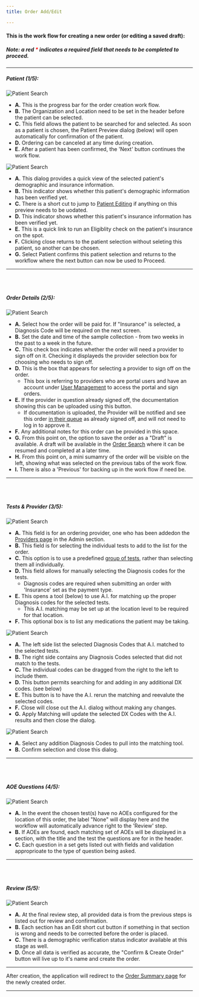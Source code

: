 ```yaml
---
title: Order Add/Edit

---
```


#### This is the work flow for creating a new order (or editing a saved draft):
##### Note: a red <b style="color: red;">*</b> indicates a required field that needs to be completed to proceed.

<hr />

##### Patient (1/5):
![Patient Search](/src/assets/screenPrints/Order_Create1.png)

- **A.** This is the progress bar for the order creation work flow.
- **B.** The Organization and Location need to be set in the header before the patient can be selected.
- **C.** This field allows the patient to be searched for and selected.  As soon as a patient is chosen, the Patient Preview dialog (below) will open automatically for confirmation of the patient.
- **D.** Ordering can be canceled at any time during creation.
- **E.** After a patient has been confirmed, the 'Next' button continues the work flow.

![Patient Search](/src/assets/screenPrints/Order_Create2.png)

- **A.** This dialog provides a quick view of the selected patient's demographic and insurance information.
- **B.** This indicator shows whether this patient's demographic information has been verified yet.
- **C.** There is a short cut to jump to [Patient Editing](/patients/add_edit/) if anything on this preview needs to be uodated.
- **D.** This indicator shows whether this patient's insurance information has been verified yet.
- **E.** This is a quick link to run an Eligiblity check on the patient's insurance on the spot.
- **F.** Clicking close returns to the patient selection without seleting this patient, so another can be chosen.
- **G.** Select Patient confirms this patient selection and returns to the workflow where the next button can now be used to Proceed.

<hr />
<br /><br />

##### Order Details (2/5):
![Patient Search](/src/assets/screenPrints/Order_Create3.png)

- **A.** Select how the order will be paid for.  If "Insurance" is selected, a Diagnosis Code will be required on the next screen.
- **B.** Set the date and time of the sample collection - from two weeks in the past to a week in the future.
- **C.** This check box indicates whether the order will need a provider to sign off on it.  Checking it displayeds the provider selection box for choosing who needs to sign off.
- **D.** This is the box that appears for selecting a provider to sign off on the order.
    - This box is referring to providers who are portal users and have an account under [User Management](/admin/user-management/) to access the portal and sign orders.
- **E.** If the provider in question already signed off, the documentation showing this can be uploaded using this button.
    - If documentation is uploaded, the Provider will be notified and see this order [in their queue](/signorders/) as already signed off, and will not need to log in to approve it.
- **F.** Any additional notes for this order can be provided in this space.
- **G.** From this point on, the option to save the order as a "Draft" is available.  A draft will be available in the [Order Search](/orders/search/) where it can be resumed and completed at a later time.
- **H.** From this point on, a mini sumamry of the order will be visible on the left, showing what was selected on the previous tabs of the work flow.
- **I.** There is also a 'Previous' for backing up in the work flow if need be.

<hr />
<br /><br />

##### Tests & Provider (3/5):
![Patient Search](/src/assets/screenPrints/Order_Create4.png)

- **A.** This field is for an ordering provider, one who has been addedon the [Providers page](/admin/providers/) in the Admin section.
- **B.** This field is for selecting the individual tests to add to the list for the order.
- **C.** This option is to use a predefined [group of tests](admin/tests/), rather than selecting them all individually.
- **D.** This field allows for manually selecting the Diagnosis codes for the tests.
    - Diagnosis codes are required when submitting an order with 'Insurance' set as the payment type.
- **E.** This opens a tool (below) to use A.I. for matching up the proper Diagnosis codes for the selected tests.  
    - This A.I. matching may be set up at the location level to be required for that location.
- **F.** This optional box is to list any medications the patient may be taking.

![Patient Search](/src/assets/screenPrints/Order_Create5.png)

- **A.** The left side list the selected Diagnosis Codes that A.I. matched to the selected tests.
- **B.** The right side contains any Diagnosis Codes selected that did not match to the tests.
- **C.** The individual codes can be dragged from the right to the left to include them.
- **D.** This button permits searching for and adding in any additional DX codes. (see below)
- **E.** This button is to have the A.I. rerun the matching and reevalute the selected codes.
- **F.** Close will close out the A.I. dialog without making any changes.
- **G.** Apply Matching will update the selected DX Codes with the A.I. results and then close the dialog.

![Patient Search](/src/assets/screenPrints/Order_Create8.png)

- **A.** Select any addition Diagnosis Codes to pull into the matching tool.
- **B.** Confirm selection and close this dialog.

<hr />
<br /><br />

##### AOE Questions (4/5):
![Patient Search](/src/assets/screenPrints/Order_Create6.png)

- **A.** In the event the chosen test(s) have no AOEs configured for the location of this order, the label "None" will display here and the workflow will automatically advance right to the 'Review' step.
- **B.** If AOEs are found, each matching set of AOEs will be displayed in a section, with the title and the test the questions are for in the header.
- **C.** Each question in a set gets listed out with fields and validation approprioate to the type of question being asked.

<hr />
<br /><br />

##### Review (5/5):
![Patient Search](/src/assets/screenPrints/Order_Create7.png)

- **A.** At the final review step, all provided data is from the previous steps is listed out for review and confirmation.
- **B.** Each section has an Edit short cut button if something in that section is wrong and needs to be corrected before the order is placed.
- **C.** There is a demographic verification status indicator available at this stage as well.
- **D.** Once all data is verified as accurate, the "Confirm & Create Order" button will live up to it's name and create the order.

<hr />

After creation, the application will redirect to the [Order Summary page](/orders/details/) for the newly created order.

<hr />